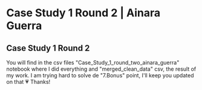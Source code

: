 # Case Study 1 Round 2 | Ainara Guerra
##  Case Study 1 Round 2
You will find in the csv files "Case_Study_1_round_two_ainara_guerra" notebook where I did everything and "merged_clean_data" csv, the result of my work.
I am trying hard to solve de "7.Bonus" point, I'll keep you updated on that 💗
Thanks!
